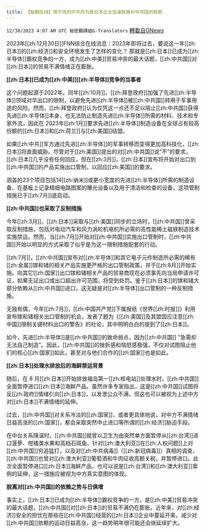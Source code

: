 ```yaml
---
title: 【秘翻在线】喂不饱的中共所为致日本企业加速脱离对中共国的依赖
---
```

`12/30/2023 4:07 AM UTC 秘密翻譯組G-Translators` [轉載自GNews](https://gnews.org/articles/2166268)

2023年[[zh:12月30日]]FNN综合在线消息：2023年即将过去，要说这一年[[zh:日本]]的[[zh:经济]]和安全环境发生了怎样的变化？ 那就是[[zh:日本]]已成为[[zh:半导体]]霸权竞争的一方，成为[[zh:中美]]贸易冲突的最大话题，[[zh:中共国]]对[[zh:日本]]的贸易不满情绪正在膨胀。

**[[zh:日本]]已成为[[zh:中美]][[zh:半导体]]竞争的当事者**

这个问题起源于2022年。同年[[zh:10月]]，[[zh:拜登政府]]加强了先进[[zh:半导体]]领域对华出口的限制，以避免先进[[zh:半导体]]被[[zh:中共国]]转用于军事用途的风险。然而，[[zh:拜登政府]]认为仅凭这一点还不足以阻止[[zh:中共国]]获得先进[[zh:半导体]]本身，也无法防止制造先进[[zh:半导体]]所需的材料、技术和专家外流，因此在 2023年[[zh:1月]]要求先进[[zh:半导体]]制造设备在全球占有较高份额的[[zh:日本]]和[[zh:荷兰]]与[[zh:美国]]结盟。

如果[[zh:中共]]军方通过先进[[zh:半导体]]的军事转移而变得更加高科技化，[[zh:日本]]将直面威胁。尽管对于[[zh:美国]]提出的对[[zh:中共国]]说“不”的要求，[[zh:日本]]几乎没有任何回应，但在[[zh:3月]]，[[zh:日本]]宣布将开始对出口到[[zh:中共国]]的产品实施出口管制，以回应[[zh:美国]]的要求。

涵盖的23个项目包括14[[zh:纳米]]或更小宽度的先进[[zh:半导体]]所需的制造设备、在基板上记录精细电路图案的曝光设备以及用于清洁和检查的设备，这项管制措施已于[[zh:7月]]底启动。

**[[zh:中共国]]也采取了反制措施**

今年[[zh:3月]]，[[zh:日本]]采取与[[zh:美国]]同步的立场时，[[zh:中共国]]曾采取反制措施，包括对电动汽车和风力涡轮机电机所必需的高性能稀土磁铁制造技术实施禁运。然而，当[[zh:7月]]开始对[[zh:中共国]]实施出口管制时，[[zh:中共国]]开始以明显的方式采取了似乎是为这一限制措施配套的行动。

[[zh:7月]]，[[zh:中共国]]宣布对[[zh:半导体]]和其它电子元件制造所必需的稀有[[zh:金属]]镓和锗的相关产品实施更严格的出口管制政策，并于[[zh:8月]]开始实施。向其它[[zh:国家]]出口镓和锗相关产品的贸易商现在必须事先向当局申请许可证，如果无证出口或出口超出许可范围，将受到处罚。鉴于[[zh:日本]]的镓和锗大部分依赖从[[zh:中共国]]进口，这无疑是对[[zh:半导体]]出口管制的一种反制措施。

无独有偶，今年[[zh:7月]]，[[zh:中国共产党]]下属报纸《世界[[zh:时报]]》利用宣布镓和锗相关出口管制的机会，发表了题为《[[zh:美国]]及其盟国应注意[[zh:中国]]限制关键材料出口的警告》的社论，其中明明白白的提到了[[zh:日本]]。

如今，先进[[zh:半导体]]是[[zh:中共国]]的致命弱点，因为[[zh:中共国]] "急需却无法自己制造"。因此，[[zh:中共国]]的挫折感和恼怒感极强，不仅对试图阻止他们的核心[[zh:国家]]如此，甚至对与他们合作的[[zh:国家]]也是如此。

**[[zh:日本]]处理水排放后的海鲜禁运背景**

随后，在 8 月[[zh:日本]]开始排放福岛第一[[zh:核电站]]处理水时，[[zh:中共国]]全面暂停进口[[zh:日本]]海鲜产品。虽然许多专家指出，这是[[zh:中共国]]试图将反[[zh:政府]]情绪引向[[zh:日本]]，以发泄公众不满，但这也可以被视为上述中方对[[zh:日本]]不满情绪的延伸。

过去，[[zh:中共国]]对关系冷淡的[[zh:国家]]，或者更具体地说，对中方不满情绪日益高涨的[[zh:国家]]，都会采取突然中止进口等所谓的[[zh:经济]]胁迫手段。

在中台关系降温时，[[zh:中共国]]就曾以卫生为由突然单方面暂停从[[zh:台湾]]进口菠萝、柑橘类水果和高档石斑鱼。针对[[zh:澳大利亚]]在[[zh:人权问题]]上对[[zh:中共国]]穷追猛打，以及对[[zh:中共病毒]]（[[zh:新冠病毒]]）真相的调查，[[zh:中共国]]也曾对[[zh:澳大利亚]]葡萄酒和牛肉征收高额关税，并暂停进口。此次全面暂停进口[[zh:日本]]海鲜产品，也可以说是[[zh:台湾]]和[[zh:澳大利亚]]案例的延伸，这一措施应被视为中方真实意图的体现。

**脱离对[[zh:中共国]]的依赖之势与日俱增**

事实上，[[zh:日本]]已成为[[zh:半导体]]霸权竞争的一方，是[[zh:中美]]贸易冲突的最大话题，[[zh:中共国]]对[[zh:日本]]的贸易不满仍在膨胀。近年来，对[[zh:经济]]安全的担忧在那些在[[zh:中共国]]经营的[[zh:日本]]企业中蔓延开来，减少对[[zh:中共国]]依赖的运动日益高涨，这一趋势明年很可能还会继延续扩大。
